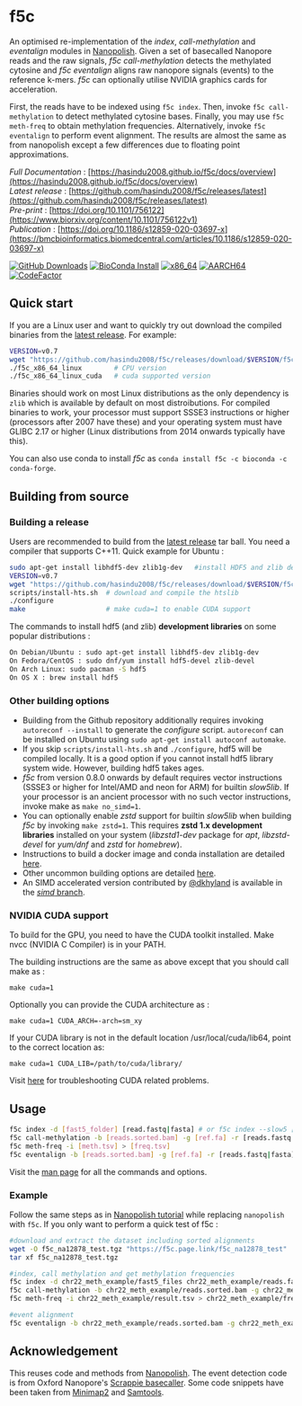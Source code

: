 # f5c

An optimised re-implementation of the *index*, *call-methylation* and *eventalign* modules in [Nanopolish](https://github.com/jts/nanopolish). Given a set of basecalled Nanopore reads and the raw signals, *f5c call-methylation* detects the methylated cytosine and *f5c eventalign* aligns raw nanopore signals (events) to the reference k-mers. *f5c* can optionally utilise NVIDIA graphics cards for acceleration.

First, the reads have to be indexed using `f5c index`. Then, invoke `f5c call-methylation` to detect methylated cytosine bases. Finally, you may use `f5c meth-freq` to obtain methylation frequencies. Alternatively, invoke `f5c eventalign` to perform event alignment. The results are almost the same as from nanopolish except a few differences due to floating point approximations.

*Full Documentation* : [https://hasindu2008.github.io/f5c/docs/overview](https://hasindu2008.github.io/f5c/docs/overview)  
*Latest release* : [https://github.com/hasindu2008/f5c/releases/latest](https://github.com/hasindu2008/f5c/releases/latest)  
*Pre-print* : [https://doi.org/10.1101/756122](https://www.biorxiv.org/content/10.1101/756122v1)  
*Publication* : [https://doi.org/10.1186/s12859-020-03697-x](https://bmcbioinformatics.biomedcentral.com/articles/10.1186/s12859-020-03697-x)

[![GitHub Downloads](https://img.shields.io/github/downloads/hasindu2008/f5c/total?logo=GitHub)](https://github.com/hasindu2008/f5c/releases)
[![BioConda Install](https://img.shields.io/conda/dn/bioconda/f5c?label=BioConda)](https://anaconda.org/bioconda/f5c)
[![x86_64](https://github.com/hasindu2008/f5c/actions/workflows/f5c-x86_64.yml/badge.svg)](https://github.com/hasindu2008/f5c/actions/workflows/f5c-x86_64.yml)
[![AARCH64](https://www.travis-ci.com/hasindu2008/f5c.svg?branch=master)](https://www.travis-ci.com/hasindu2008/f5c)
[![CodeFactor](https://www.codefactor.io/repository/github/hasindu2008/f5c/badge/master)](https://www.codefactor.io/repository/github/hasindu2008/f5c/overview/master)

## Quick start

If you are a Linux user and want to quickly try out download the compiled binaries from the [latest release](https://github.com/hasindu2008/f5c/releases). For example:
```sh
VERSION=v0.7
wget "https://github.com/hasindu2008/f5c/releases/download/$VERSION/f5c-$VERSION-binaries.tar.gz" && tar xvf f5c-$VERSION-binaries.tar.gz && cd f5c-$VERSION/
./f5c_x86_64_linux        # CPU version
./f5c_x86_64_linux_cuda   # cuda supported version
```
Binaries should work on most Linux distributions as the only dependency is `zlib` which is available by default on most distroibutions. For compiled binaries to work, your processor must support SSSE3 instructions or higher (processors after 2007 have these) and your operating system must have GLIBC 2.17 or higher (Linux distributions from 2014 onwards typically have this).

You can also use conda to install *f5c* as `conda install f5c -c bioconda -c conda-forge`.

## Building from source

### Building a release

Users are recommended to build from the  [latest release](https://github.com/hasindu2008/f5c/releases) tar ball. You need a compiler that supports C++11. Quick example for Ubuntu :
```sh
sudo apt-get install libhdf5-dev zlib1g-dev   #install HDF5 and zlib development libraries
VERSION=v0.7
wget "https://github.com/hasindu2008/f5c/releases/download/$VERSION/f5c-$VERSION-release.tar.gz" && tar xvf f5c-$VERSION-release.tar.gz && cd f5c-$VERSION/
scripts/install-hts.sh  # download and compile the htslib
./configure
make                    # make cuda=1 to enable CUDA support
```
The commands to install hdf5 (and zlib) __development libraries__ on some popular distributions :
```sh
On Debian/Ubuntu : sudo apt-get install libhdf5-dev zlib1g-dev
On Fedora/CentOS : sudo dnf/yum install hdf5-devel zlib-devel
On Arch Linux: sudo pacman -S hdf5
On OS X : brew install hdf5
```

### Other building options

- Building from the Github repository additionally requires invoking `autoreconf --install` to generate the *configure* script. `autoreconf` can be installed on Ubuntu using `sudo apt-get install autoconf automake`.
- If you skip `scripts/install-hts.sh` and `./configure`, hdf5 will be compiled locally. It is a good option if you cannot install hdf5 library system wide. However, building hdf5 takes ages.
- *f5c* from version 0.8.0 onwards by default requires vector instructions (SSSE3 or higher for Intel/AMD and neon for ARM) for builtin *slow5lib*. If your processor is an ancient processor with no such vector instructions, invoke make as `make no_simd=1`.
- You can optionally enable *zstd* support for builtin *slow5lib* when building *f5c* by invoking `make zstd=1`. This requires __zstd 1.x development libraries__ installed on your system (*libzstd1-dev* package for *apt*, *libzstd-devel* for *yum/dnf* and *zstd* for *homebrew*).
- Instructions to build a docker image and conda installation are detailed [here](https://hasindu2008.github.io/f5c/docs/misc-install).
- Other uncommon building options are detailed [here](https://hasindu2008.github.io/f5c/docs/building).
- An SIMD accelerated version contributed by [@dkhyland](https://github.com/dkhyland) is available in the [*simd* branch](https://github.com/hasindu2008/f5c/tree/simd).

### NVIDIA CUDA support

To build for the GPU, you need to have the CUDA toolkit installed. Make nvcc (NVIDIA C Compiler) is in your PATH.

The building instructions are the same as above except that you should call make as :
```
make cuda=1
```
Optionally you can provide the CUDA architecture as :
```
make cuda=1 CUDA_ARCH=-arch=sm_xy
```
If your CUDA library is not in the default location /usr/local/cuda/lib64, point to the correct location as:
```
make cuda=1 CUDA_LIB=/path/to/cuda/library/
```
Visit [here](https://hasindu2008.github.io/f5c/docs/cuda-troubleshoot) for troubleshooting CUDA related problems.

## Usage

```sh
f5c index -d [fast5_folder] [read.fastq|fasta] # or f5c index --slow5 [slow5_file] [read.fastq|fasta]
f5c call-methylation -b [reads.sorted.bam] -g [ref.fa] -r [reads.fastq|fasta] > [meth.tsv] #specify --slow5 [slow5_file] to use a slow5 file instead of fast5
f5c meth-freq -i [meth.tsv] > [freq.tsv]
f5c eventalign -b [reads.sorted.bam] -g [ref.fa] -r [reads.fastq|fasta] > [events.tsv]    #specify --rna for direct RNA data, --slow5 [slow5_file] to use a slow5 file
```

Visit the [man page](https://hasindu2008.github.io/f5c/docs/commands) for all the commands and options.

### Example

Follow the same steps as in [Nanopolish tutorial](https://nanopolish.readthedocs.io/en/latest/quickstart_call_methylation.html) while replacing `nanopolish` with `f5c`. If you only want to perform a quick test of f5c :
```sh
#download and extract the dataset including sorted alignments
wget -O f5c_na12878_test.tgz "https://f5c.page.link/f5c_na12878_test"
tar xf f5c_na12878_test.tgz

#index, call methylation and get methylation frequencies
f5c index -d chr22_meth_example/fast5_files chr22_meth_example/reads.fastq
f5c call-methylation -b chr22_meth_example/reads.sorted.bam -g chr22_meth_example/humangenome.fa -r chr22_meth_example/reads.fastq > chr22_meth_example/result.tsv
f5c meth-freq -i chr22_meth_example/result.tsv > chr22_meth_example/freq.tsv

#event alignment
f5c eventalign -b chr22_meth_example/reads.sorted.bam -g chr22_meth_example/humangenome.fa -r chr22_meth_example/reads.fastq > chr22_meth_example/events.tsv
```

## Acknowledgement
This reuses code and methods from [Nanopolish](https://github.com/jts/nanopolish).
The event detection code is from Oxford Nanopore's [Scrappie basecaller](https://github.com/nanoporetech/scrappie).
Some code snippets have been taken from [Minimap2](https://github.com/lh3/minimap2) and [Samtools](http://samtools.sourceforge.net/).
